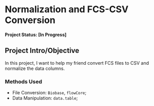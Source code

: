 # Normalization and FCS-CSV Conversion
#### Project Status: [In Progress]

## Project Intro/Objective
In this project, I want to help my friend convert FCS files to CSV and normalize the data columns.

### Methods Used
* File Conversion: `Biobase`, `flowCore`;
* Data Manipulation: `data.table`;
